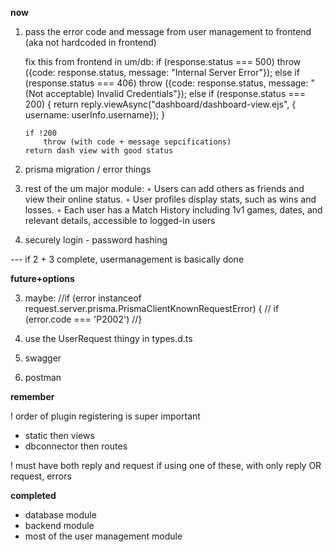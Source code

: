 
**now**

1)  pass the error code and message from user management to frontend (aka not hardcoded in frontend)

	fix this from frontend in um/db: 
		if (response.status === 500)
				throw ({code: response.status, message: "Internal Server Error"});
		else if (response.status === 406)
			throw ({code: response.status, message: "(Not acceptable) Invalid Credentials"});
		else if (response.status === 200) {
			return reply.viewAsync("dashboard/dashboard-view.ejs", { username: userInfo.username});
		}

		if !200
			throw (with code + message sepcifications)
		return dash view with good status



4) prisma migration / error things

2) rest of the um major module:
	◦ Users can add others as friends and view their online status.
	◦ User profiles display stats, such as wins and losses.
	◦ Each user has a Match History including 1v1 games, dates, and relevant details, accessible to logged-in users

3) securely login - password hashing


--- if 2 + 3 complete, usermanagement is basically done



**future+options**

3) maybe: 		//if (error instanceof request.server.prisma.PrismaClientKnownRequestError) {
		//	if (error.code === 'P2002')
		//}

4) use the UserRequest thingy in types.d.ts

11) swagger

1) postman



**remember**

 ! order of plugin registering is super important
- static then views
- dbconnector then routes

 ! must have both reply and request if using one of these, with only reply OR request, errors 



**completed**
- database module
- backend module
- most of the user management module

